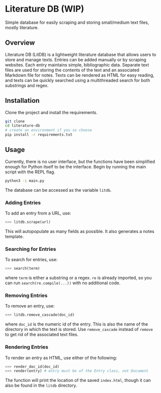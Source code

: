 # Literature DB (WIP)

Simple database for easily scraping and storing small/medium text files, mostly literature.

## Overview

Literature DB (LitDB) is a lightweight literature database that allows users to store and manage texts. Entries can be added manually or by scraping websites. Each entry maintains simple, bibliographic data. Separate text files are used for storing the contents of the text and an associated Markdown file for notes. Texts can be rendered as HTML for easy reading, and texts can be quickly searched using a multithreaded search for both substrings and regex.

## Installation

Clone the project and install the requirements.

```Bash
git clone 
cd literature-db
# create an environment if you so choose
pip install -r requirements.txt
```

## Usage

Currently, there is no user interface, but the functions have been simplified enough for Python itself to be the interface. Begin by running the main script with the REPL flag.

```Bash
python3 -i main.py
```

The database can be accessed as the variable `litdb`. 

### Adding Entries

To add an entry from a URL, use:

```Python
>>> litdb.scrape(url)
```

This will autopopulate as many fields as possible. It also generates a notes template.

### Searching for Entries

To search for entries, use:

```Python
>>> search(term)
```

where `term` is either a substring or a regex. `re` is already imported, so you can run `search(re.compile(...))` with no additional code.

### Removing Entries

To remove an entry, use:

```Python
>>> litdb.remove_cascade(doc_id)
```

where `doc_id` is the numeric id of the entry. This is also the name of the directory in which the text is stored. Use `remove_cascade` instead of `remove` to get rid of the associated text files.

### Rendering Entries

To render an entry as HTML, use either of the following:

```Python
>>> render_doc_id(doc_id)
>>> render(entry) # entry must be of the Entry class, not Document
```

The function will print the location of the saved `index.html`, though it can also be found in the `litdb` directory.